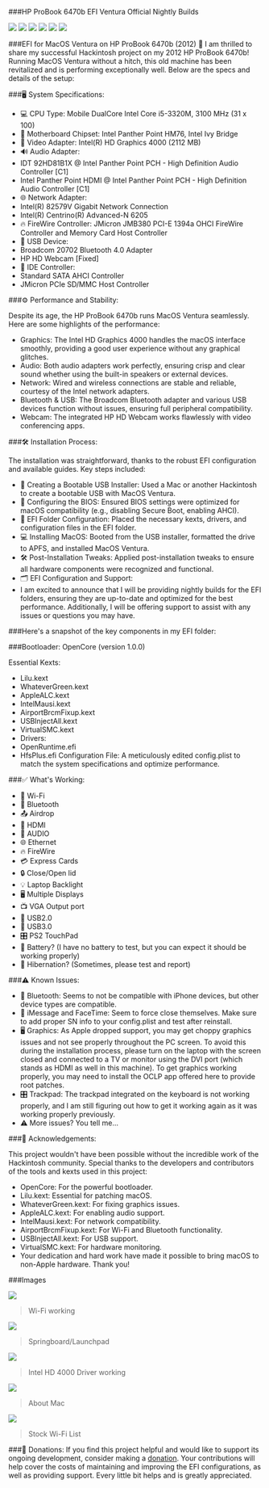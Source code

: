 ###HP ProBook 6470b EFI Ventura Official Nightly Builds

![](https://img.shields.io/github/stars/pandao/editor.md.svg) ![](https://img.shields.io/github/forks/pandao/editor.md.svg) ![](https://img.shields.io/github/tag/pandao/editor.md.svg) ![](https://img.shields.io/github/release/pandao/editor.md.svg) ![](https://img.shields.io/github/issues/pandao/editor.md.svg) ![](https://img.shields.io/bower/v/editor.md.svg)

###EFI for MacOS Ventura on HP ProBook 6470b (2012) 🎉
I am thrilled to share my successful Hackintosh project on my 2012 HP ProBook 6470b! Running MacOS Ventura without a hitch, this old machine has been revitalized and is performing exceptionally well. Below are the specs and details of the setup:


###🖥️ System Specifications:


- 💻 CPU Type: Mobile DualCore Intel Core i5-3320M, 3100 MHz (31 x 100)
- 🔧 Motherboard Chipset: Intel Panther Point HM76, Intel Ivy Bridge
- 🎨 Video Adapter: Intel(R) HD Graphics 4000 (2112 MB)
- 🔊 Audio Adapter:
- IDT 92HD81B1X @ Intel Panther Point PCH - High Definition Audio Controller [C1]
- Intel Panther Point HDMI @ Intel Panther Point PCH - High Definition Audio Controller [C1]
- 🌐 Network Adapter:
- Intel(R) 82579V Gigabit Network Connection
- Intel(R) Centrino(R) Advanced-N 6205
- 🔥 FireWire Controller: JMicron JMB380 PCI-E 1394a OHCI FireWire Controller and Memory Card Host Controller
- 🔌 USB Device:
- Broadcom 20702 Bluetooth 4.0 Adapter
- HP HD Webcam [Fixed]
- 💽 IDE Controller:
- Standard SATA AHCI Controller
- JMicron PCIe SD/MMC Host Controller

###⚙️ Performance and Stability:

Despite its age, the HP ProBook 6470b runs MacOS Ventura seamlessly. Here are some highlights of the performance:

- Graphics: The Intel HD Graphics 4000 handles the macOS interface smoothly, providing a good user experience without any graphical glitches.
- Audio: Both audio adapters work perfectly, ensuring crisp and clear sound whether using the built-in speakers or external devices.
- Network: Wired and wireless connections are stable and reliable, courtesy of the Intel network adapters.
- Bluetooth & USB: The Broadcom Bluetooth adapter and various USB devices function without issues, ensuring full peripheral compatibility.
- Webcam: The integrated HP HD Webcam works flawlessly with video conferencing apps.

###🛠️ Installation Process:

The installation was straightforward, thanks to the robust EFI configuration and available guides. Key steps included:

- 💾 Creating a Bootable USB Installer: Used a Mac or another Hackintosh to create a bootable USB with MacOS Ventura.
- 🔧 Configuring the BIOS: Ensured BIOS settings were optimized for macOS compatibility (e.g., disabling Secure Boot, enabling AHCI).
- 📁 EFI Folder Configuration: Placed the necessary kexts, drivers, and configuration files in the EFI folder.
- 💻 Installing MacOS: Booted from the USB installer, formatted the drive to APFS, and installed MacOS Ventura.
- 🛠️ Post-Installation Tweaks: Applied post-installation tweaks to ensure all hardware components were recognized and functional.
- 🗂️ EFI Configuration and Support:
- I am excited to announce that I will be providing nightly builds for the EFI folders, ensuring they are up-to-date and optimized for the best performance. Additionally, I will be offering support to assist with any issues or questions you may have.

###Here's a snapshot of the key components in my EFI folder:

###Bootloader: OpenCore (version 1.0.0)

Essential Kexts:
- Lilu.kext
- WhateverGreen.kext
- AppleALC.kext
- IntelMausi.kext
- AirportBrcmFixup.kext
- USBInjectAll.kext
- VirtualSMC.kext
- Drivers:
- OpenRuntime.efi
- HfsPlus.efi
Configuration File: A meticulously edited config.plist to match the system specifications and optimize performance.

###✅ What's Working:

- 🛜 Wi-Fi
- 📶 Bluetooth
- 📤 Airdrop
- 🎥 HDMI
- 🎵 AUDIO
- 🌐 Ethernet
- 🔥 FireWire
- 💳 Express Cards
- 🔒 Close/Open lid
- 💡 Laptop Backlight
- 🖥️ Multiple Displays
- 📺 VGA Output port
- 🔌 USB2.0
- 🔋 USB3.0
- 🎛️ PS2 TouchPad
- 🔋 Battery? (I have no battery to test, but you can expect it should be working properly)
- 🌙 Hibernation? (Sometimes, please test and report)

###⚠️ Known Issues:

- 📶 Bluetooth: Seems to not be compatible with iPhone devices, but other device types are compatible.
- 💬 iMessage and FaceTime: Seem to force close themselves. Make sure to add proper SN info to your config.plist and test after reinstall.
- 🖥️ Graphics: As Apple dropped support, you may get choppy graphics issues and not see properly throughout the PC screen. To avoid this during the installation process, please turn on the laptop with the screen closed and connected to a TV or monitor using the DVI port (which stands as HDMI as well in this machine). To get graphics working properly, you may need to install the OCLP app offered here to provide root patches.
- 🎛️ Trackpad: The trackpad integrated on the keyboard is not working properly, and I am still figuring out how to get it working again as it was working properly previously.
- ⚠️ More issues? You tell me...

###🙏 Acknowledgements:

This project wouldn't have been possible without the incredible work of the Hackintosh community. Special thanks to the developers and contributors of the tools and kexts used in this project:

- OpenCore: For the powerful bootloader.
- Lilu.kext: Essential for patching macOS.
- WhateverGreen.kext: For fixing graphics issues.
- AppleALC.kext: For enabling audio support.
- IntelMausi.kext: For network compatibility.
- AirportBrcmFixup.kext: For Wi-Fi and Bluetooth functionality.
- USBInjectAll.kext: For USB support.
- VirtualSMC.kext: For hardware monitoring.
- Your dedication and hard work have made it possible to bring macOS to non-Apple hardware. Thank you!


###Images


![](https://i.imgur.com/5ck6xZA.png)

> Wi-Fi working

![](https://i.imgur.com/cFDoRvm.png)

> Springboard/Launchpad

![](https://i.imgur.com/KB7EoWq.png)

> Intel HD 4000 Driver working

![](https://i.imgur.com/TdK1Enw.png)

> About Mac

![](https://i.imgur.com/N9zbIuc.png)

> Stock Wi-Fi List


###💖 Donations:
If you find this project helpful and would like to support its ongoing development, consider making a [donation](http://paypal.me/AlienSK "donation"). Your contributions will help cover the costs of maintaining and improving the EFI configurations, as well as providing support. Every little bit helps and is greatly appreciated.
